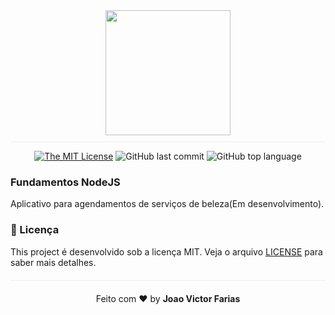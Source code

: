 <div>
<p align="center" style="border-bottom: 1px solid #eee; padding: 10px">
<img src="https://rocketseat.com.br/static/images/bootcamp/logo-gostack.svg" width="200px" heigth="200px"/>

<div align="center">

[![The MIT License](https://img.shields.io/badge/license-MIT-green.svg?style=flat-square)](http://github.com/jvictorfarias/gobarber/LICENSE.md)
![GitHub last commit](https://img.shields.io/github/last-commit/jvictorfarias/gobarber?color=green)
![GitHub top language](https://img.shields.io/github/languages/top/jvictorfarias/gobarber)

</div>
</p>
</div>


### Fundamentos NodeJS

Aplicativo para agendamentos de serviços de beleza(Em desenvolvimento).


### :memo: Licença

This project é desenvolvido sob a licença MIT. Veja o arquivo [LICENSE](LICENSE.md) para saber mais detalhes.

<p align="center" style="margin-top: 20px; border-top: 1px solid #eee; padding-top: 20px;">Feito com ❤️ by <strong> Joao Victor Farias </p>
